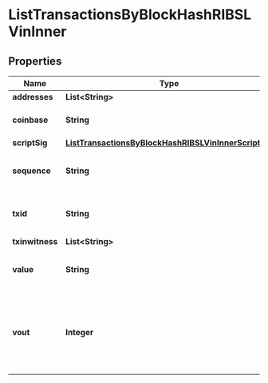 

# ListTransactionsByBlockHashRIBSLVinInner


## Properties

| Name | Type | Description | Notes |
|------------ | ------------- | ------------- | -------------|
|**addresses** | **List&lt;String&gt;** |  |  |
|**coinbase** | **String** | Represents the coinbase hex. |  [optional] |
|**scriptSig** | [**ListTransactionsByBlockHashRIBSLVinInnerScriptSig**](ListTransactionsByBlockHashRIBSLVinInnerScriptSig.md) |  |  |
|**sequence** | **String** | Represents the script sequence number. |  |
|**txid** | **String** | Represents the reference transaction identifier. |  |
|**txinwitness** | **List&lt;String&gt;** |  |  |
|**value** | **String** | Represents the sent/received amount. |  |
|**vout** | **Integer** | It refers to the index of the output address of this transaction. The index starts from 0. |  |



